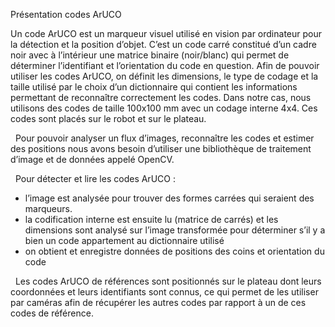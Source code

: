 [order]:       # (2)
[title]:       # (Présentation ArUCO)
[description]: # (Documentation sur les codes ArUCO)

Présentation codes ArUCO
  
Un code ArUCO est un marqueur visuel utilisé en vision par ordinateur pour la détection et la position d’objet.
C’est un code carré constitué d’un cadre noir avec à l’intérieur une matrice binaire (noir/blanc) qui permet de
déterminer l’identifiant et l’orientation du code en question.
Afin de pouvoir utiliser les codes ArUCO, on définit les dimensions, le type de codage et la taille utilisé par le choix d’un dictionnaire qui contient les informations permettant de reconnaître correctement les codes.
Dans notre cas, nous utilisons des codes de taille 100x100 mm avec un codage interne 4x4.
Ces codes sont placés sur le robot et sur le plateau.
  
&nbsp;
Pour pouvoir analyser un flux d’images, reconnaître les codes et estimer des positions nous avons besoin d’utiliser une bibliothèque de traitement d’image et de données appelé OpenCV.
  
&nbsp;
Pour détecter et lire les codes ArUCO :
- l’image est analysée pour trouver des formes carrées qui seraient des marqueurs.
- la codification interne est ensuite lu (matrice de carrés) et les dimensions sont analysé sur l’image transformée pour déterminer s’il y a bien un code appartement au dictionnaire utilisé
- on obtient et enregistre données de positions des coins et orientation du code
  
&nbsp;
Les codes ArUCO de références sont positionnés sur le plateau dont leurs coordonnées et leurs identifiants sont connus, ce qui permet de les utiliser par caméras afin de récupérer les autres codes par rapport à un de ces codes de référence.
